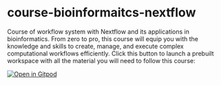 # course-bioinformaitcs-nextflow
Course of workflow system with Nextflow and its applications in bioinformatics. From zero to pro, this course will equip you with the knowledge and skills to create, manage, and execute complex computational workflows efficiently.
Click this button to launch a prebuilt workspace with all the material you will need to follow this course:

[![Open in Gitpod](https://gitpod.io/button/open-in-gitpod.svg)](https://gitpod.io/#https://github.com/Daniel-VM/course-nextflow-bioinformatics/tree/dev)

